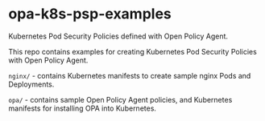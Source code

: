 # opa-k8s-psp-examples

Kubernetes Pod Security Policies defined with Open Policy Agent.

This repo contains examples for creating Kubernetes Pod Security Policies with Open Policy Agent.

`nginx/` - contains Kubernetes manifests to create sample nginx Pods and Deployments.

`opa/` - contains sample Open Policy Agent policies, and Kubernetes manifests for installing OPA into Kubernetes.

